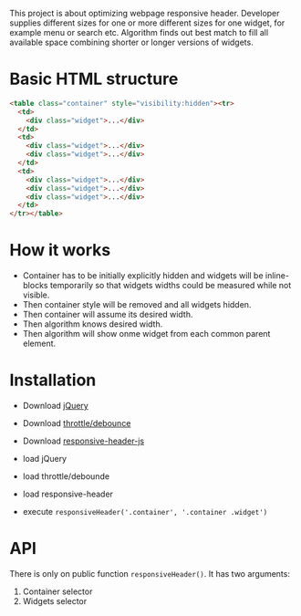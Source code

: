 This project is about optimizing webpage responsive header.
Developer supplies different sizes for one or more different sizes
for one widget, for example menu or search etc.
Algorithm finds out best match to fill all available space
combining shorter or longer versions of widgets.

Basic HTML structure
========================

```html
<table class="container" style="visibility:hidden"><tr>
  <td>
    <div class="widget">...</div>
  </td>
  <td>
    <div class="widget">...</div>
    <div class="widget">...</div>
  </td>
  <td>
    <div class="widget">...</div>
    <div class="widget">...</div>
    <div class="widget">...</div>
  </td>
</tr></table>
```

How it works
========================

* Container has to be initially explicitly hidden and widgets will be inline-blocks temporarily so that widgets widths could be measured while not visible.
* Then container style will be removed and all widgets hidden.
* Then container will assume its desired width.
* Then algorithm knows desired width.
* Then algorithm will show onme widget from each common parent element.

Installation
========================

* Download [jQuery](https://jquery.com/download/)
* Download [throttle/debounce](https://github.com/cowboy/jquery-throttle-debounce)
* Download [responsive-header-js](https://github.com/ragnarkurm/responsive-header-js)

* load jQuery
* load throttle/debounde
* load responsive-header
* execute `responsiveHeader('.container', '.container .widget')`

API
========================

There is only on public function `responsiveHeader()`. It has two arguments:
1. Container selector
2. Widgets selector
